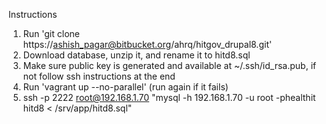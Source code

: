 Instructions
1. Run 'git clone https://ashish_pagar@bitbucket.org/ahrq/hitgov_drupal8.git'
2. Download database, unzip it, and rename it to hitd8.sql
3. Make sure public key is generated and available at ~/.ssh/id_rsa.pub, if not follow ssh instructions at the end
4. Run 'vagrant up --no-parallel'
	(run again if it fails)
5. ssh -p 2222 root@192.168.1.70 "mysql -h 192.168.1.70 -u root -phealthit hitd8 < /srv/app/hitd8.sql"
